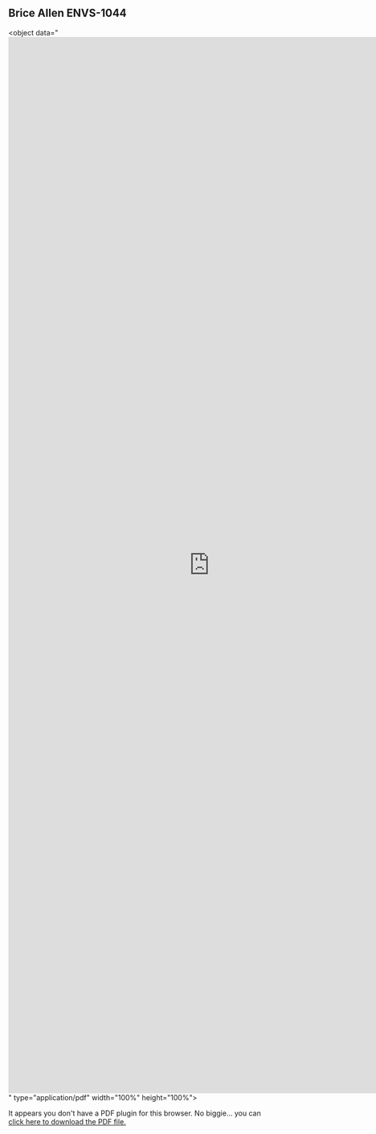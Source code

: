## Brice Allen ENVS-1044



<object data="<embed src="https://github.com/brice-allen/brice-allen-github.io/blob/gh-pages/allenBriceInfoGraphic.pdf" width="800px" height="2100px" />
" type="application/pdf" width="100%" height="100%">
    <p>It appears you don't have a PDF plugin for this browser.
    No biggie... you can <a href="myfile.pdf">click here to
    download the PDF file.</a></p>
</object>
